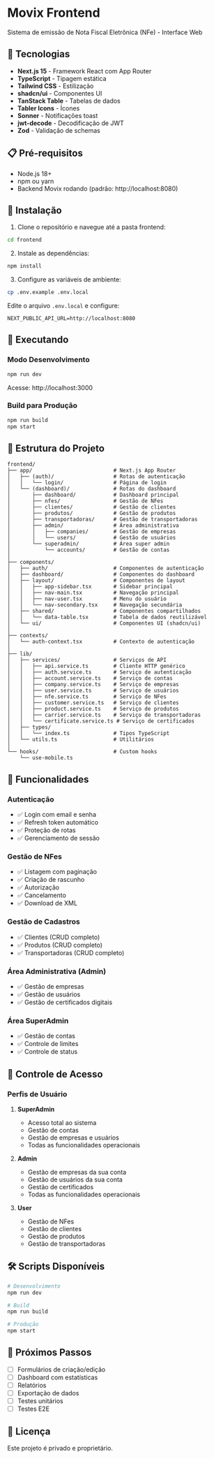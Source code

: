 # Movix Frontend

Sistema de emissão de Nota Fiscal Eletrônica (NFe) - Interface Web

## 🚀 Tecnologias

- **Next.js 15** - Framework React com App Router
- **TypeScript** - Tipagem estática
- **Tailwind CSS** - Estilização
- **shadcn/ui** - Componentes UI
- **TanStack Table** - Tabelas de dados
- **Tabler Icons** - Ícones
- **Sonner** - Notificações toast
- **jwt-decode** - Decodificação de JWT
- **Zod** - Validação de schemas

## 📋 Pré-requisitos

- Node.js 18+
- npm ou yarn
- Backend Movix rodando (padrão: http://localhost:8080)

## 🔧 Instalação

1. Clone o repositório e navegue até a pasta frontend:
```bash
cd frontend
```

2. Instale as dependências:
```bash
npm install
```

3. Configure as variáveis de ambiente:
```bash
cp .env.example .env.local
```

Edite o arquivo `.env.local` e configure:
```env
NEXT_PUBLIC_API_URL=http://localhost:8080
```

## 🏃 Executando

### Modo Desenvolvimento
```bash
npm run dev
```

Acesse: http://localhost:3000

### Build para Produção
```bash
npm run build
npm start
```

## 📁 Estrutura do Projeto

```
frontend/
├── app/                          # Next.js App Router
│   ├── (auth)/                   # Rotas de autenticação
│   │   └── login/                # Página de login
│   └── (dashboard)/              # Rotas do dashboard
│       ├── dashboard/            # Dashboard principal
│       ├── nfes/                 # Gestão de NFes
│       ├── clientes/             # Gestão de clientes
│       ├── produtos/             # Gestão de produtos
│       ├── transportadoras/      # Gestão de transportadoras
│       ├── admin/                # Área administrativa
│       │   ├── companies/        # Gestão de empresas
│       │   └── users/            # Gestão de usuários
│       └── superadmin/           # Área super admin
│           └── accounts/         # Gestão de contas
│
├── components/
│   ├── auth/                     # Componentes de autenticação
│   ├── dashboard/                # Componentes do dashboard
│   ├── layout/                   # Componentes de layout
│   │   ├── app-sidebar.tsx       # Sidebar principal
│   │   ├── nav-main.tsx          # Navegação principal
│   │   ├── nav-user.tsx          # Menu do usuário
│   │   └── nav-secondary.tsx     # Navegação secundária
│   ├── shared/                   # Componentes compartilhados
│   │   └── data-table.tsx        # Tabela de dados reutilizável
│   └── ui/                       # Componentes UI (shadcn/ui)
│
├── contexts/
│   └── auth-context.tsx          # Contexto de autenticação
│
├── lib/
│   ├── services/                 # Serviços de API
│   │   ├── api.service.ts        # Cliente HTTP genérico
│   │   ├── auth.service.ts       # Serviço de autenticação
│   │   ├── account.service.ts    # Serviço de contas
│   │   ├── company.service.ts    # Serviço de empresas
│   │   ├── user.service.ts       # Serviço de usuários
│   │   ├── nfe.service.ts        # Serviço de NFes
│   │   ├── customer.service.ts   # Serviço de clientes
│   │   ├── product.service.ts    # Serviço de produtos
│   │   ├── carrier.service.ts    # Serviço de transportadoras
│   │   └── certificate.service.ts # Serviço de certificados
│   ├── types/
│   │   └── index.ts              # Tipos TypeScript
│   └── utils.ts                  # Utilitários
│
└── hooks/                        # Custom hooks
    └── use-mobile.ts
```

## 🎯 Funcionalidades

### Autenticação
- ✅ Login com email e senha
- ✅ Refresh token automático
- ✅ Proteção de rotas
- ✅ Gerenciamento de sessão

### Gestão de NFes
- ✅ Listagem com paginação
- ✅ Criação de rascunho
- ✅ Autorização
- ✅ Cancelamento
- ✅ Download de XML

### Gestão de Cadastros
- ✅ Clientes (CRUD completo)
- ✅ Produtos (CRUD completo)
- ✅ Transportadoras (CRUD completo)

### Área Administrativa (Admin)
- ✅ Gestão de empresas
- ✅ Gestão de usuários
- ✅ Gestão de certificados digitais

### Área SuperAdmin
- ✅ Gestão de contas
- ✅ Controle de limites
- ✅ Controle de status

## 🔐 Controle de Acesso

### Perfis de Usuário

1. **SuperAdmin**
   - Acesso total ao sistema
   - Gestão de contas
   - Gestão de empresas e usuários
   - Todas as funcionalidades operacionais

2. **Admin**
   - Gestão de empresas da sua conta
   - Gestão de usuários da sua conta
   - Gestão de certificados
   - Todas as funcionalidades operacionais

3. **User**
   - Gestão de NFes
   - Gestão de clientes
   - Gestão de produtos
   - Gestão de transportadoras

## 🛠️ Scripts Disponíveis

```bash
# Desenvolvimento
npm run dev

# Build
npm run build

# Produção
npm start
```

## 📝 Próximos Passos

- [ ] Formulários de criação/edição
- [ ] Dashboard com estatísticas
- [ ] Relatórios
- [ ] Exportação de dados
- [ ] Testes unitários
- [ ] Testes E2E

## 📄 Licença

Este projeto é privado e proprietário.
